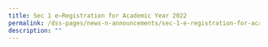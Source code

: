 ```yaml
---
title: Sec 1 e–Registration for Academic Year 2022
permalink: /dss-pages/news-n-announcements/sec-1-e-registration-for-academic-year-2022
description: ""
---
```

